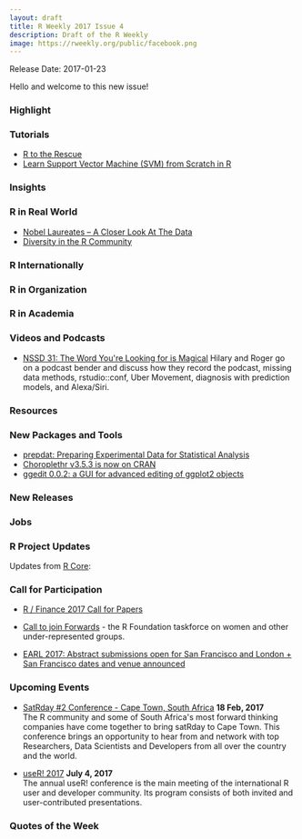 ```yaml
---
layout: draft
title: R Weekly 2017 Issue 4
description: Draft of the R Weekly
image: https://rweekly.org/public/facebook.png
---
```


Release Date: 2017-01-23

Hello and welcome to this new issue!

### Highlight



### Tutorials

+ [R to the Rescue](http://johnmackintosh.com/2017-01-15-taming-wild-spreadsheets/)
+ [Learn Support Vector Machine (SVM) from Scratch in R](http://www.datasciencecentral.com/profiles/blogs/learn-support-vector-machine-svm-from-scratch-in-r)

### Insights



### R in Real World

+ [Nobel Laureates – A Closer Look At The Data](http://r-blog.salvaggio.net/?p=251)
+ [Diversity in the R Community](http://blog.revolutionanalytics.com/2017/01/diversity-in-the-r-community.html)


### R Internationally



### R in Organization





### R in Academia 



### Videos and Podcasts

+ [NSSD 31: The Word You're Looking for is Magical](https://soundcloud.com/nssd-podcast/episode-31-the-word-youre-looking-for-is-magical) Hilary and Roger go on a podcast bender and discuss how they record the podcast, missing data methods, rstudio::conf, Uber Movement, diagnosis with prediction models, and Alexa/Siri. 


### Resources





### New Packages and Tools

+ [prepdat: Preparing Experimental Data for Statistical Analysis](https://www.r-bloggers.com/prepdat-preparing-experimental-data-for-statistical-analysis/)
+ [Choroplethr v3.5.3 is now on CRAN](http://www.arilamstein.com/blog/2017/01/16/choroplethr-v3-5-3-now-cran/)
+ [ggedit 0.0.2: a GUI for advanced editing of ggplot2 objects](https://www.r-statistics.com/2017/01/ggedit-0-0-2-a-gui-for-advanced-editing-of-ggplot2-objects/)

### New Releases




### Jobs




### R Project Updates

Updates from [R Core](http://developer.r-project.org/blosxom.cgi/R-devel/NEWS):



### Call for Participation

+ [R / Finance 2017 Call for Papers](http://dirk.eddelbuettel.com/blog/2017/01/11/#r_finance_2017_cfp)

+ [Call to join Forwards](http://forwards.github.io/blog/2017/01/13/call-to-join-forwards/) - the R Foundation taskforce on women and other under-represented groups.

+ [EARL 2017: Abstract submissions open for San Francisco and London + San Francisco dates and venue announced](http://www.mango-solutions.com/wp/?p=6475)

### Upcoming Events

+ [SatRday #2 Conference - Cape Town, South Africa](http://capetown2017.satrdays.org/) **18 Feb, 2017** <br />
The R community and some of South Africa's most forward thinking companies have come together to bring satRday to Cape Town. This conference brings an opportunity to hear from and network with top Researchers, Data Scientists and Developers from all over the country and the world. 

+ [useR! 2017](http://user2017.brussels/) **July 4, 2017** <br />
The annual useR! conference is the main meeting of the international R user and developer community. Its program consists of both invited and user-contributed presentations.

### Quotes of the Week


